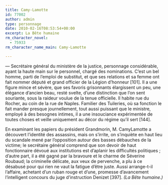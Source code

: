 ```yaml
---
title: Camy-Lamotte
id: 77002
author: admin
type: personnage
date: 2010-02-16T08:53:54+00:00
excerpt: La Bête humaine
rm_character_novel:
  - 75933
rm_character_name_main: Camy-Lamotte

---
```

— Secrétaire général du ministère de la justice, personnage considérable, ayant la haute main sur le personnel, chargé des nominations. C&rsquo;est un bel homme, parti de l&rsquo;emploi de substitut, et que ses relations et sa femme ont fait nommer député et grand officier de la Légion d&rsquo;honneur [101]. Il a une figure mince et sévère, que ses favoris grisonnants élargissent un peu, une élégance d&rsquo;ancien beau, resté svelte, d&rsquo;une distinction que l&rsquo;on sent souriante, sous la raideur voulue de la tenue officielle. Il habite rue du Rocher, au coin de la rue de Naples. Familier des Tuileries, où sa fonction le fait mander presque journellement, tout aussi puissant que le ministre, employé à des besognes intimes, il a une insouciance expérimentée de toutes choses et veille uniquement au décor du régime qu&rsquo;il sert [144].

En examinant les papiers du président Grandmorin, M. CamyLamotte a découvert l&rsquo;identité des assassins, mais on s&rsquo;irrite, on s&rsquo;inquiète en haut lieu du scandale mené par l&rsquo;opposition autour des basses débauches de la victime; le secrétaire général comprend que son devoir de haut fonctionnaire dévoué aux institutions est d&rsquo;aplanir les difficultés politiques ; d&rsquo;autre part, il a été gagné par la bravoure et le charme de Séverine Roubaud; la criminelle délicate, aux veux de pervenche, a plu à ce désabusé pour qui rien ne vaut la fatigue d&rsquo;être juste. Aussi arrange-t-il l&rsquo;affaire, achetant d&rsquo;un ruban rouge et d&rsquo;une, promesse d&rsquo;avancement l&rsquo;intelligent concours du juge d&rsquo;instruction Denizet [397]. _(La Bête humaine.)_